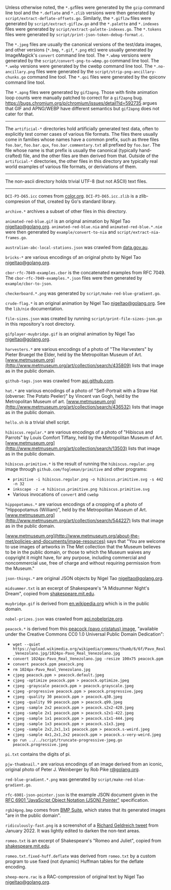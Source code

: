 Unless otherwise noted, the `*.gz`files were generated by the `gzip` command
line tool and the `*.deflate` and `*.zlib` versions were then generated by
`script/extract-deflate-offsets.go`. Similarly, the `*.giflzw` files were
generated by `script/extract-giflzw.go` and the `*.palette` and `*.indexes`
files were generated by `script/extract-palette-indexes.go`. The `*.tokens`
files were generated by `script/print-json-token-debug-format.c`.

The `*.jpeg` files are usually the canonical versions of the test/data images,
and other versions (`*.bmp`, `*.gif`, `*.png` etc) were usually generated by
ImageMagick's `convert` command line tool. The `*.wbmp` versions were generated
by the `script/convert-png-to-wbmp.go` command line tool. The `*.webp` versions
were generated by the cwebp command line tool. The `*.no-ancillary.png` files
were generated by the `script/strip-png-ancillary-chunks.go` command line tool.
The `*.qoi` files were generated by the qoiconv command line tool.

The `*.apng` files were generated by `gif2apng`. Those with finite animation
loop counts were manually patched to correct for a `gif2apng` bug.
https://bugs.chromium.org/p/chromium/issues/detail?id=592735 argues that GIF
and APNG/WEBP have different semantics but `gif2apng` does not cater for that.

---

The `artificial-*` directories hold artificially generated test data, often to
explicitly test corner cases of various file formats. The files there usually
come in families whose names have a common prefix, such as three files
`foo.bar`, `foo.bar.qux`, `foo.bar.commentary.txt` all prefixed by `foo.bar`.
The file whose name is that prefix is usually the canonical (typically
hand-crafted) file, and the other files are then derived from that. Outside of
the `artificial-*` directories, the other files in this directory are typically
real world examples of various file formats, or deriviations of them.

---

The non-ascii directory holds trivial UTF-8 (but not ASCII) text files.

---

`DCI-P3-D65.icc` comes from
[color.org](https://www.color.org/chardata/rgb/DCIP3.xalter).
`DCI-P3-D65.icc.zlib` is a zlib-compresion of that, created by Go's standard
library.

`archive.*` archives a subset of other files in this directory.

`animated-red-blue.gif` is an original animation by Nigel Tao
<nigeltao@golang.org>. `animated-red-blue.nia` and `animated-red-blue.*.nie`
were then generated by `example/convert-to-nia` and
`script/extract-nia-frames.go`.

`australian-abc-local-stations.json` was crawled from
[data.gov.au](http://data.gov.au/geoserver/abc-local-stations/wfs?request=GetFeature&typeName=ckan_d534c0e9_a9bf_487b_ac8f_b7877a09d162&outputFormat=json).

`bricks-*` are various encodings of an original photo by Nigel Tao
<nigeltao@golang.org>.

`cbor-rfc-7049-examples.cbor` is the concatenated examples from RFC 7049. The
`cbor-rfc-7049-examples.*.json` files were then generated by
`example/cbor-to-json`.

`checkerboard.*.png` was generated by `script/make-red-blue-gradient.go`.

`crude-flag.*` is an original animation by Nigel Tao
<nigeltao@golang.org>. See the `lib/nie` documentation.

`file-sizes.json` was created by running `script/print-file-sizes-json.go` in
this repository's root directory.

`gifplayer-muybridge.gif` is an original animation by Nigel Tao
<nigeltao@golang.org>.

`harvesters.*` are various encodings of a photo of "The Harvesters" by Pieter
Bruegel the Elder, held by the Metropolitan Museum of Art.
[www.metmuseum.org](http://www.metmuseum.org/art/collection/search/435809)
lists that image as in the public domain.

`github-tags.json` was crawled from
[api.github.com](https://api.github.com/repos/google/wuffs/tags).

`hat.*` are various encodings of a photo of "Self-Portrait with a Straw Hat
(obverse: The Potato Peeler)" by Vincent van Gogh, held by the Metropolitan
Museum of art.
[www.metmuseum.org](http://www.metmuseum.org/art/collection/search/436532)
lists that image as in the public domain.

`hello.sh` is a trivial shell script.

`hibiscus.regular.*` are various encodings of a photo of "Hibiscus and Parrots"
by Louis Comfort Tiffany, held by the Metropolitan Museum of Art.
[www.metmuseum.org](http://www.metmuseum.org/art/collection/search/13503) lists
that image as in the public domain.

`hibiscus.primitive.*` is the result of running the `hibiscus.regular.png`
image through `github.com/fogleman/primitive` and other programs:
  - `primitive -i hibiscus.regular.png -o hibiscus.primitive.svg -s 442 -n 32`
  - `inkscape -z -e hibiscus.primitive.png hibiscus.primitive.svg`
  - Various invocations of `convert` and `cwebp`

`hippopotamus.*` are various encodings of a cropping of a photo of
"Hippopotamus (William)", held by the Metropolitan Museum of Art.
[www.metmuseum.org](http://www.metmuseum.org/art/collection/search/544227)
lists that image as in the public domain.

[www.metmuseum.org](http://www.metmuseum.org/about-the-met/policies-and-documents/image-resources)
says that "You are welcome to use images of artworks in The Met collection that
the Museum believes to be in the public domain, or those to which the Museum
waives any copyright it might have, for any purpose, including commercial and
noncommercial use, free of charge and without requiring permission from the
Museum."

`json-things.*` are original JSON objects by Nigel Tao <nigeltao@golang.org>.

`midsummer.txt` is an excerpt of Shakespeare's "A Midsummer Night's Dream",
copied from
[shakespeare.mit.edu](http://shakespeare.mit.edu/midsummer/midsummer.1.1.html).

`muybridge.gif` is derived from
[en.wikipedia.org](https://en.wikipedia.org/wiki/File:Muybridge_race_horse_animated.gif)
which is in the public domain.

`nobel-prizes.json` was crawled from
[api.nobelprize.org](http://api.nobelprize.org/v1/prize.json).

`peacock.*` is derived from this [peacock (pavo cristatus)
image](https://commons.wikimedia.org/wiki/File:Pavo_Real_Venezolano.jpg),
"available under the Creative Commons CC0 1.0 Universal Public Domain
Dedication":
  - `wget --quiet https://upload.wikimedia.org/wikipedia/commons/thumb/6/6f/Pavo_Real_Venezolano.jpg/1024px-Pavo_Real_Venezolano.jpg`
  - `convert 1024px-Pavo_Real_Venezolano.jpg -resize 100x75 peacock.ppm`
  - `convert peacock.ppm peacock.png`
  - `rm 1024px-Pavo_Real_Venezolano.jpg`
  - `cjpeg peacock.ppm > peacock.default.jpeg`
  - `cjpeg -optimize peacock.ppm > peacock.optimize.jpeg`
  - `cjpeg -grayscale peacock.ppm > peacock.grayscale.jpeg`
  - `cjpeg -progressive peacock.ppm > peacock.progressive.jpeg`
  - `cjpeg -quality 30 peacock.ppm > peacock.q30.jpeg`
  - `cjpeg -quality 99 peacock.ppm > peacock.q99.jpeg`
  - `cjpeg -sample 2x2 peacock.ppm > peacock.s2x2-420.jpeg`
  - `cjpeg -sample 2x1 peacock.ppm > peacock.s2x1-422.jpeg`
  - `cjpeg -sample 1x1 peacock.ppm > peacock.s1x1-444.jpeg`
  - `cjpeg -sample 1x3 peacock.ppm > peacock.s1x3.jpeg`
  - `cjpeg -sample 2x2,2x1,1x1 peacock.ppm > peacock.s-weird.jpeg`
  - `cjpeg -sample 4x1,2x1,2x2 peacock.ppm > peacock.s-very-weird.jpeg`
  - `go run ../../script/truncate-progressive-jpeg.go peacock.progressive.jpeg`

`pi.txt` contains the digits of pi.

`pjw-thumbnail.*` are various encodings of an image derived from an iconic,
original photo of Peter J. Weinberger by Rob Pike <r@golang.org>.

`red-blue-gradient.*.png` was generated by `script/make-red-blue-gradient.go`.

`rfc-6901-json-pointer.json` is the example JSON document given in the [RFC
6901 "JavaScript Object Notation (JSON)
Pointer"](https://tools.ietf.org/rfc/rfc6901.txt) specification.

`rgb24png.bmp` comes from [BMP Suite](https://github.com/jsummers/bmpsuite),
which states that its generated images "are in the public domain".

`ridiculously-fast.png` is a screenshot of a [Richard Geldreich
tweet](https://twitter.com/richgel999/status/1481027198530248714) from January
2022. It was lightly edited to darken the non-text areas.

`romeo.txt` is an excerpt of Shakespeare's "Romeo and Juliet", copied from
[shakespeare.mit.edu](http://shakespeare.mit.edu/romeo_juliet/romeo_juliet.2.2.html).

`romeo.txt.fixed-huff.deflate` was derived from `romeo.txt` by a custom program
to use fixed (not dynamic) Huffman tables for the deflate encoding.

`sheep-more.rac` is a RAC-compression of original text by Nigel Tao
<nigeltao@golang.org>.

